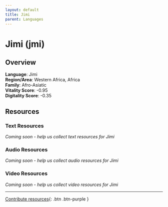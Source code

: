 ```yaml
---
layout: default
title: Jimi
parent: Languages
---
```


# Jimi (jmi)

## Overview

**Language**: Jimi  
**Region/Area**: Western Africa, Africa  
**Family**: Afro-Asiatic  
**Vitality Score**: -0.95  
**Digitality Score**: -0.35  

## Resources

### Text Resources
*Coming soon - help us collect text resources for Jimi*

### Audio Resources
*Coming soon - help us collect audio resources for Jimi*

### Video Resources
*Coming soon - help us collect video resources for Jimi*

---

[Contribute resources](https://fairtrain.github.io/){: .btn .btn-purple }
